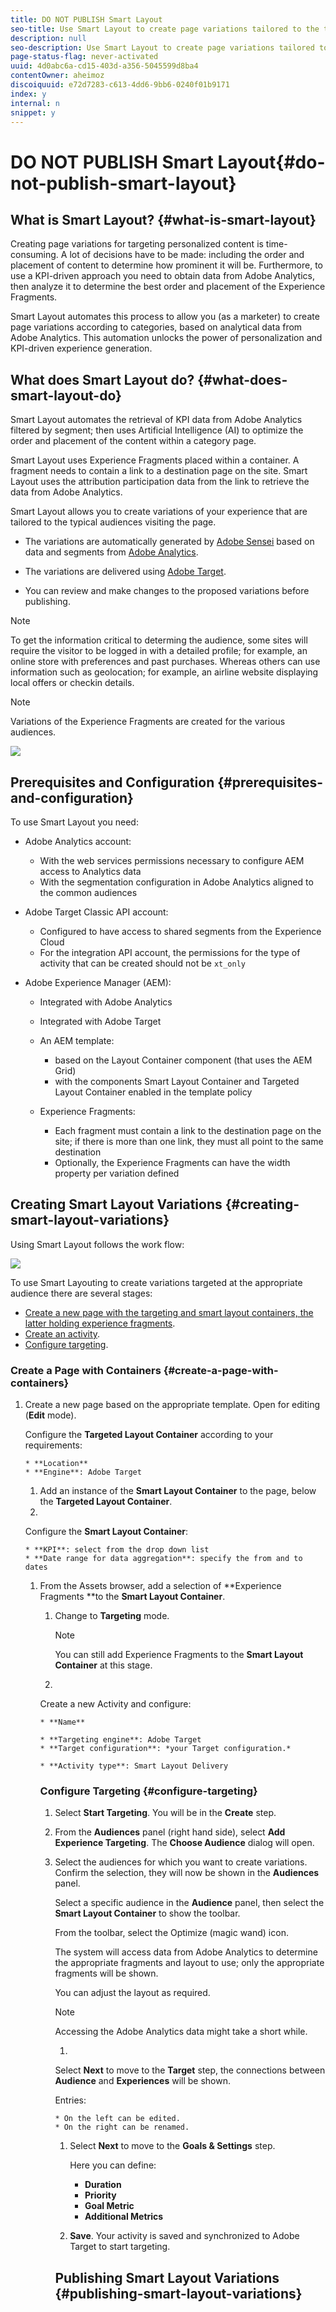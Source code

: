 ```yaml
---
title: DO NOT PUBLISH Smart Layout
seo-title: Use Smart Layout to create page variations tailored to the typical audiences visiting the page.
description: null
seo-description: Use Smart Layout to create page variations tailored to the typical audiences visiting the page.
page-status-flag: never-activated
uuid: 4d0abc6a-cd15-403d-a356-5045599d8ba4
contentOwner: aheimoz
discoiquuid: e72d7283-c613-4dd6-9bb6-0240f01b9171
index: y
internal: n
snippet: y
---
```


# DO NOT PUBLISH Smart Layout{#do-not-publish-smart-layout}

<!-- 

Comment Type: remark
Last Modified By: Alison Heimoz (aheimoz)
Last Modified Date: 2018-11-28T07:27:23.806-0500

<p>This page is not tagged (as otherwise it breaks the Help Container page)<br /> </p>

 -->

<!-- 

Comment Type: remark
Last Modified By: Alison Heimoz (aheimoz)
Last Modified Date: 2018-11-08T05:38:12.145-0500

<p>Test page (nightly)</p> 
<ul> 
 <li>http://qa-fluidxp-snapshot.corp.adobe.com:4602/smartlayout_test/sites.html/content/smartlayout</li> 
</ul>

 -->

<!-- 

Comment Type: remark
Last Modified By: Alison Heimoz (aheimoz)
Last Modified Date: 2018-11-05T03:12:05.329-0500

<p>See</p> 
<ul> 
 <li>/Users/aheimoz/WiP/SmartLayout/DemoScriptAndTest.odt</li> 
</ul>

 -->

<!-- 

Comment Type: remark
Last Modified By: Alison Heimoz (aheimoz)
Last Modified Date: 2018-11-08T05:38:32.935-0500

<p><strong>what to install:</strong></p> 
<ul> 
 <li>https://www.adobeprerelease.com/beta/F915BBE2-0DFE-45C4-D89D-E092EF684B22 
  <ul> 
   <li>Installation on DEV environment 
    <ul> 
     <li>Use with AEM <a href="https://www.adobeaemcloud.com/content/marketplace/marketplaceProxy.html?packagePath=/content/companies/public/adobe/packages/cq640/servicepack/AEM-6.4.2.0">6.4 SP2</a> with sample content </li> 
     <li>Install cq-6.4.0-featurepack-24238-0.1.2.zip (see Download section below) using PackageManager that contains the feature and a demo</li> 
    </ul> </li> 
  </ul> </li> 
 <li>https://wiki.corp.adobe.com/display/DMSArchitecture/KT+-+Smart+Layout 
  <ul> 
   <li>Installation 
    <ul> 
     <li>Use with AEM <a href="https://artifactory.corp.adobe.com/artifactory/maven-aem-release-local/com/adobe/cq/aem-service-pkg/6.4.2-load8/aem-service-pkg-6.4.2-load8.zip">6.4 SP2</a>.</li> 
     <li>Install <a href="https://artifactory.corp.adobe.com/artifactory/maven-aem-release-local/com/adobe/cq/feature/cq-6.4.0-featurepack-24238/">NPR-24238</a>.</li> 
     <li>Install <a href="https://artifactory.corp.adobe.com/artifactory/maven-aem-release-local/com/adobe/cq/smartlayout-it-common-content/">demo package</a> - only for demos not for limited beta participants! - this connects with Analytics and Target demo accounts.</li> 
    </ul> </li> 
  </ul> </li> 
</ul>

 -->

## What is Smart Layout? {#what-is-smart-layout}

Creating page variations for targeting personalized content is time-consuming. A lot of decisions have to be made: including the order and placement of content to determine how prominent it will be. Furthermore, to use a KPI-driven approach you need to obtain data from Adobe Analytics, then analyze it to determine the best order and placement of the Experience Fragments.

Smart Layout automates this process to allow you (as a marketer) to create page variations according to categories, based on analytical data from Adobe Analytics. This automation unlocks the power of personalization and KPI-driven experience generation.

<!-- 

Comment Type: remark
Last Modified By: Alison Heimoz (aheimoz)
Last Modified Date: 2018-11-28T08:06:55.862-0500

<p>consider merging<br /> </p>

 -->

<!-- 

Comment Type: draft

<p>Using attribution participation data to optimize personalize pages is a great way to increase relevance and customer engagements. Currently, the process of obtaining and analyzing the attribution participation data and using that to inform the creation of layout variations is a unsustainable effort that requires data science expertise and at lot of manual layout work.</p>

 -->

<!-- 

Comment Type: draft

<p>The goal of Smart Layout is to democratize the access to this process by automating the process of fetching attribution participation data from Adobe Analytics for relevant audiences and optimizing the placement of experience fragments, which allows the marketer to create category page variations that are based on a data at scale.</p>

 -->

## What does Smart Layout do? {#what-does-smart-layout-do}

Smart Layout automates the retrieval of KPI data from Adobe Analytics filtered by segment; then uses Artificial Intelligence (AI) to optimize the order and placement of the content within a category page.

Smart Layout uses Experience Fragments placed within a container. A fragment needs to contain a link to a destination page on the site. Smart Layout uses the attribution participation data from the link to retrieve the data from Adobe Analytics.

<!-- 

Comment Type: remark
Last Modified By: Alison Heimoz (aheimoz)
Last Modified Date: 2018-11-05T07:47:10.915-0500

<p><strong>Digital Attribution</strong> Methodologies. <strong>Attribution</strong> is the process of identifying a set of user actions (“events”) across screens and touch points that contribute in some manner to a desired outcome, and then assigning value to each of these events.</p> 
<p>A <strong>participation metric</strong> is a visit based <strong>metric</strong> that assigns full credit from success events to all values of a variable. In simple words, it allows you to determine which pages, campaigns or any other custom variable values are contributing most to your site's success.</p> 
<p>In marketing, <strong>attribution</strong> is the identification of a set of user actions ("events" or "touchpoints") that contribute in some manner to a desired outcome, and then the assignment of a value to each of these events.</p>

 -->

<!-- 

Comment Type: remark
Last Modified By: Alison Heimoz (aheimoz)
Last Modified Date: 2018-11-16T03:11:50.412-0500

<p>does the user create the variations, or does AEM?:</p> 
<ul> 
 <li>Smart Layout allows you to create variations</li> 
 <li>the variations are automatically generated</li> 
</ul> 
<div>
  Can the user manually create variations of this sort? Would they want to? 
 <br /> 
</div>

 -->

Smart Layout allows you to create variations of your experience that are tailored to the typical audiences visiting the page.

* The variations are automatically generated by [Adobe Sensei](https://www.adobe.com/sensei.html) based on data and segments from [Adobe Analytics](https://www.adobe.com/analytics/adobe-analytics.html).

* The variations are delivered using [Adobe Target](https://www.adobe.com/marketing/target.html).
* You can review and make changes to the proposed variations before publishing.

<!-- 

Comment Type: remark
Last Modified By: Alison Heimoz (aheimoz)
Last Modified Date: 2018-11-13T03:37:02.670-0500

<p>do the use cases in the following note work?</p>

 -->

>[!NOTE]
>
>To get the information critical to determing the audience, some sites will require the visitor to be logged in with a detailed profile; for example, an online store with preferences and past purchases. Whereas others can use information such as geolocation; for example, an airline website displaying local offers or checkin details.

>[!NOTE]
>
>Variations of the Experience Fragments are created for the various audiences.

![](assets/SL-02-Architecture.png) 

## Prerequisites and Configuration {#prerequisites-and-configuration}

<!-- 

Comment Type: remark
Last Modified By: Alison Heimoz (aheimoz)
Last Modified Date: 2018-11-02T02:37:26.972-0400

<p>Might need to be relocated, depending on whether this is FP or GA docs.</p>

 -->

<!-- 

Comment Type: remark
Last Modified By: Alison Heimoz (aheimoz)
Last Modified Date: 2018-11-02T02:47:09.351-0400

<p>Adobe Target needs to be configured to have access to shared segments from the Experience Cloud</p> 
<ul> 
 <li><strong><em>this requirement will be removed in future version for customers that have Adobe Target Premium</em></strong></li> 
</ul>

 -->

<!-- 

Comment Type: remark
Last Modified By: Alison Heimoz (aheimoz)
Last Modified Date: 2018-11-05T02:58:00.300-0500

<p>Are the experience fragments tagged as being appropriate to a specific audience?</p> 
<p>Or does SL parse the text for key terms?</p> 
<p>Or.....something Analytics and/or Targeting?</p>

 -->

<!-- 

Comment Type: remark
Last Modified By: Alison Heimoz (aheimoz)
Last Modified Date: 2018-11-13T02:11:35.825-0500

<ul> 
 <li>Demo package - Smart Layout Testing<br /> 
  <ul> 
   <li>food-network pages - purpose?</li> 
   <li>XF-pages - purpose?</li> 
  </ul> </li> 
</ul>

 -->

To use Smart Layout you need:

* Adobe Analytics account:

    * With the web services permissions necessary to configure AEM access to Analytics data
    * With the segmentation configuration in Adobe Analytics aligned to the common audiences

* Adobe Target Classic API account:

    * Configured to have access to shared segments from the Experience Cloud  
    * For the integration API account, the permissions for the type of activity that can be created should not be `xt_only`

* Adobe Experience Manager (AEM):

    * Integrated with Adobe Analytics
    * Integrated with Adobe Target
    * An AEM template:

        * based on the Layout Container component (that uses the AEM Grid)
        * with the components Smart Layout Container and Targeted Layout Container enabled in the template policy

    * Experience Fragments:

        * Each fragment must contain a link to the destination page on the site; if there is more than one link, they must all point to the same destination
        * Optionally, the Experience Fragments can have the width property per variation defined

## Creating Smart Layout Variations {#creating-smart-layout-variations}

<!-- 

Comment Type: remark
Last Modified By: Alison Heimoz (aheimoz)
Last Modified Date: 2018-11-16T03:29:10.513-0500

<p>What's the purpose of variations in this context?</p> 
<ul> 
 <li>different audiences?</li> 
 <li>different channels?</li> 
 <li>both?</li> 
</ul> 
<div>
  How does Smart Layouting consider/select from the various variations? Or does the user have to configure each? 
 <br /> 
</div>

 -->

Using Smart Layout follows the work flow:

![](assets/SL-01-MVPWorkflow.png)

To use Smart Layouting to create variations targeted at the appropriate audience there are several stages:

* [Create a new page with the targeting and smart layout containers, the latter holding experience fragments](/authoring/using/smart-layout.html?cq_ck=1542091597887#CreateaPagewithContainers).
* [Create an activity](/authoring/using/smart-layout.html?cq_ck=1542091597887#CreateanActivity).
* [Configure targeting](/authoring/using/smart-layout.html?cq_ck=1542091597887#ConfigureTargeting).

### Create a Page with Containers {#create-a-page-with-containers}

1. Create a new page based on the appropriate template. Open for editing (**Edit** mode).

   <!-- 

Comment Type: remark
Last Modified By: Alison Heimoz (aheimoz)
Last Modified Date: 2019-01-14T03:52:20.690-0500

<p>eg http://localhost:4502/editor.html/content/smartlayout/en/test-01.html<br /> </p>

 -->

1. Add an instance of the **Targeted Layout Container** to the page.  

1. 

   <!-- 

Comment Type: remark
Last Modified By: Alison Heimoz (aheimoz)
Last Modified Date: 2019-01-14T03:24:36.284-0500

<p>eg location - SLBeta</p>

 -->

   Configure the **Targeted Layout Container** according to your requirements:

    * **Location**
    * **Engine**: Adobe Target

1. Add an instance of the **Smart Layout Container** to the page, below the **Targeted Layout Container**.
1. 

   <!-- 

Comment Type: remark
Last Modified By: Alison Heimoz (aheimoz)
Last Modified Date: 2019-01-14T03:51:53.354-0500

<p>eg</p> 
<p>KPI</p> 
<p>- second instance of Page Views</p> 
<p>Date range</p> 
<p>- 2018-09-01 - 2018-09-30</p>

 -->

   Configure the **Smart Layout Container**:

    * **KPI**: select from the drop down list
    * **Date range for data aggregation**: specify the from and to dates

1. From the Assets browser, add a selection of **Experience Fragments **to the **Smart Layout Container**.

   <!-- 

Comment Type: remark
Last Modified By: Alison Heimoz (aheimoz)
Last Modified Date: 2019-01-14T03:53:01.668-0500

<p>filter XFs on path /content/experience-fragments/Smart_Layout_demo_XFs</p>

 -->

### Create an Activity {#create-an-activity}

<!-- 

Comment Type: remark
Last Modified By: Alison Heimoz (aheimoz)
Last Modified Date: 2018-11-13T01:56:09.061-0500

<ul> 
 <li>what exactly is an activity in this context?</li> 
 <li>what can be done with it?</li> 
 <li>need to cross-reference Analytics/Targeting docs?<br /> </li> 
</ul>

 -->

1. Change to **Targeting** mode.

   >[!NOTE]
   >
   >You can still add Experience Fragments to the **Smart Layout Container** at this stage.

1. 

   <!-- 

Comment Type: remark
Last Modified By: Alison Heimoz (aheimoz)
Last Modified Date: 2019-01-14T03:56:52.240-0500

<p>eg any name / Adobe Target / sitesc / Smart Layout Delivery<br /> </p>

 -->

   Create a new Activity and configure:

    * **Name** 
    
    * **Targeting engine**: Adobe Target
    * **Target configuration**: *your Target configuration.*
    
    * **Activity type**: Smart Layout Delivery

### Configure Targeting {#configure-targeting}

<!-- 

Comment Type: remark
Last Modified By: Alison Heimoz (aheimoz)
Last Modified Date: 2018-11-13T01:56:57.077-0500

<ul> 
 <li>what exactly happens here, and at which step?<br /> </li> 
</ul>

 -->

1. Select **Start Targeting**. You will be in the **Create** step.  

1. From the **Audiences** panel (right hand side), select **Add Experience Targeting**. The **Choose Audience** dialog will open.  

1. Select the audiences for which you want to create variations. Confirm the selection, they will now be shown in the **Audiences** panel.

   <!-- 

Comment Type: remark
Last Modified By: Alison Heimoz (aheimoz)
Last Modified Date: 2018-11-13T00:29:34.045-0500

<p>There are additional actions for each audience - what can be done with each:</p> 
<ul> 
 <li>Edit Audience</li> 
 <li>Rename Experience</li> 
 <li>Duplicate</li> 
 <li>Delete</li> 
</ul>

 -->

1. 

   <!-- 

Comment Type: remark
Last Modified By: Alison Heimoz (aheimoz)
Last Modified Date: 2018-11-13T02:28:56.440-0500

<p>does this <em><strong>have</strong></em> to be done for <em><strong>each</strong></em> audience - to format the layout?<br /> </p>

 -->

   Select a specific audience in the **Audience** panel, then select the **Smart Layout Container** to show the toolbar.

   From the toolbar, select the Optimize (magic wand) icon.

   The system will access data from Adobe Analytics to determine the appropriate fragments and layout to use; only the appropriate fragments will be shown.

   You can adjust the layout as required.

   >[!NOTE]
   >
   >Accessing the Adobe Analytics data might take a short while.

1. 

   <!-- 

Comment Type: remark
Last Modified By: Alison Heimoz (aheimoz)
Last Modified Date: 2018-11-13T02:01:22.389-0500

<ul> 
 <li>what exactly can be done here? 
  <ul> 
   <li>entries on the left can be edited</li> 
   <li>entries on the right can be renamed</li> 
  </ul> </li> 
</ul>

 -->

   Select **Next** to move to the **Target** step, the connections between **Audience** and **Experiences** will be shown.

   Entries:

    * On the left can be edited.
    * On the right can be renamed.

1. Select **Next** to move to the **Goals & Settings** step.

   Here you can define:

    * **Duration**
    * **Priority**
    * **Goal Metric**
    * **Additional Metrics**

1. **Save**. Your activity is saved and synchronized to Adobe Target to start targeting.

## Publishing Smart Layout Variations {#publishing-smart-layout-variations}

<!-- 

Comment Type: remark
Last Modified By: Alison Heimoz (aheimoz)
Last Modified Date: 2018-11-13T02:54:08.099-0500

<p><strong>A: <em>Publishing using Experience targeting</em> (for now, the default Smart Layout Delivery method is experience targeting)</strong></p> 
<ol> 
 <li>Click next two times in the targeting workflow to get to the <em>goals & settings </em>step.</li> 
 <li>Select the duration of the campaign. </li> 
 <li>Select a metric that is aligned with the KPI that was selected for optimization.</li> 
 <li>Click save to start the Target activity.</li> 
</ol> 
<p><strong>B: </strong><em>Publishing using other Target activity</em></p> 
<ol> 
 <li>In the targeting workflow right-click on the Smart Layout container and select 'Export to Target'.</li> 
 <li>The experience variations are exported to Target and can be used to set up Target campaigns.</li> 
</ol>

 -->

<!-- 

Comment Type: remark
Last Modified By: Alison Heimoz (aheimoz)
Last Modified Date: 2018-11-13T02:54:29.659-0500

<ul> 
 <li>what needs to be published, in which system and in which order?</li> 
 <li>what when any element gets updated?</li> 
</ul>

 -->


